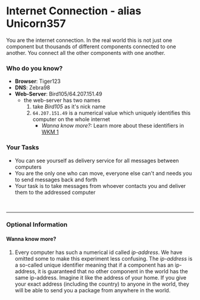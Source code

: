 # Internet Connection - alias Unicorn357

You are the internet connection. In the real world this is not just one component but thousands of different components connected to one another.
You connect all the other components with one another.

### Who do you know?

- **Browser**: Tiger123
- **DNS**: Zebra98
- **Web-Server**: Bird105/64.207.151.49
  - the web-server has two names
    1. take _Bird105_ as it's nick name
    2. `64.207.151.49` is a numerical value which uniquely identifies this computer on the whole internet
       - _Wanna know more?:_ Learn more about these identifiers in [WKM 1](#wanna-know-more)

### Your Tasks

- You can see yourself as delivery service for all messages between computers
- You are the only one who can move, everyone else can't and needs you to send messages back and forth
- Your task is to take messages from whoever contacts you and deliver them to the addressed computer

&nbsp;

---

### Optional Information

#### Wanna know more?

1. Every computer has such a numerical id called _ip-address_. We have omitted some to make this experiment less confusing. The _ip-address_ is a so-called unique identifier meaning that if a component has an ip-address, it is guaranteed that no other component in the world has the same ip-address. Imagine it like the address of your home. If you give your exact address (including the country) to anyone in the world, they will be able to send you a package from anywhere in the world.
